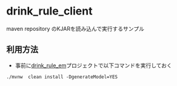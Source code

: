 # drink_rule_client

maven repository のKJARを読み込んで実行するサンプル

## 利用方法

- 事前に[drink_rule_em](./../drink_rule_em/)プロジェクトで以下コマンドを実行しておく

```
./mvnw  clean install -DgenerateModel=YES
```
